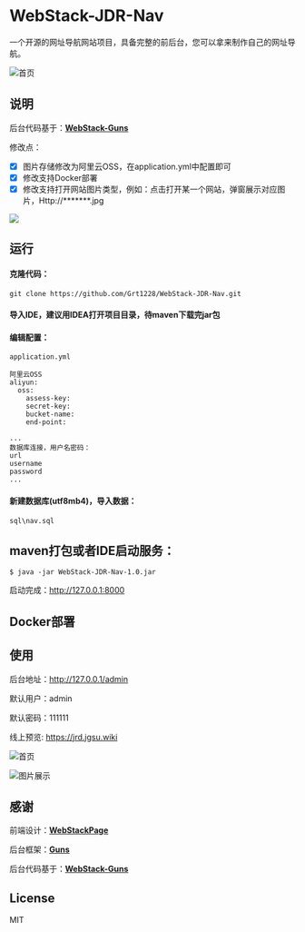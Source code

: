 # WebStack-JDR-Nav

一个开源的网址导航网站项目，具备完整的前后台，您可以拿来制作自己的网址导航。

![首页](https://g-photo.oss-cn-shanghai.aliyuncs.com/20200522172001.png)

## 说明
后台代码基于：[**WebStack-Guns**](https://github.com/jsnjfz/WebStack-Guns)

修改点：

- [x] 图片存储修改为阿里云OSS，在application.yml中配置即可
- [x] 修改支持Docker部署
- [x] 修改支持打开网站图片类型，例如：点击打开某一个网站，弹窗展示对应图片，Http://*******.jpg

![]("https://g-photo.oss-cn-shanghai.aliyuncs.com/20200522172314.png")


## 运行

#### 克隆代码：

```shell
git clone https://github.com/Grt1228/WebStack-JDR-Nav.git
```

#### 导入IDE，建议用IDEA打开项目目录，待maven下载完jar包


#### 编辑配置：

```
application.yml
```
```
阿里云OSS
aliyun:
  oss:
    assess-key: 
    secret-key: 
    bucket-name: 
    end-point: 
```

```
...
数据库连接，用户名密码：
url
username
password
...
```

#### 新建数据库(utf8mb4)，导入数据：

```shell
sql\nav.sql
```

## maven打包或者IDE启动服务：

```shell
$ java -jar WebStack-JDR-Nav-1.0.jar
```

启动完成：http://127.0.0.1:8000

## Docker部署



## 使用

后台地址：http://127.0.0.1/admin

默认用户：admin

默认密码：111111

线上预览: https://jrd.jgsu.wiki

![首页](https://g-photo.oss-cn-shanghai.aliyuncs.com/20200522172001.png)

![图片展示](https://g-photo.oss-cn-shanghai.aliyuncs.com/20200522172314.png)

## 感谢

前端设计：[**WebStackPage**](https://github.com/WebStackPage/WebStackPage.github.io)

后台框架：[**Guns**](https://github.com/stylefeng/Guns)

后台代码基于：[**WebStack-Guns**](https://github.com/jsnjfz/WebStack-Guns)

## License

MIT
